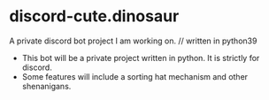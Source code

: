 # discord-cute.dinosaur
A private discord bot project I am working on. // written in python39

- This bot will be a private project written in python. It is strictly for discord.
- Some features will include a sorting hat mechanism and other shenanigans.
